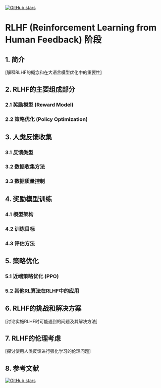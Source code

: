[![GitHub stars](https://img.shields.io/github/stars/InuyashaYang/JoinAI?style=social)](https://github.com/InuyashaYang/JoinAI)

# RLHF (Reinforcement Learning from Human Feedback) 阶段

## 1. 简介
[解释RLHF的概念和在大语言模型优化中的重要性]

## 2. RLHF的主要组成部分
### 2.1 奖励模型 (Reward Model)
### 2.2 策略优化 (Policy Optimization)

## 3. 人类反馈收集
### 3.1 反馈类型
### 3.2 数据收集方法
### 3.3 数据质量控制

## 4. 奖励模型训练
### 4.1 模型架构
### 4.2 训练目标
### 4.3 评估方法

## 5. 策略优化
### 5.1 近端策略优化 (PPO)
### 5.2 其他RL算法在RLHF中的应用

## 6. RLHF的挑战和解决方案
[讨论实施RLHF时可能遇到的问题及其解决方法]

## 7. RLHF的伦理考虑
[探讨使用人类反馈进行强化学习的伦理问题]

## 8. 参考文献

[![GitHub stars](https://img.shields.io/github/stars/InuyashaYang/JoinAI?style=social)](https://github.com/InuyashaYang/JoinAI)
